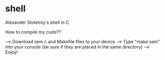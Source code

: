 # shell
Alexander Stoletniy's shell in C

How to compile my code??

--> Download sem.c and Makefile files to your device
--> Type "make sem" into your console (be sure if they are placed in the same directory)
--> Enjoy!
